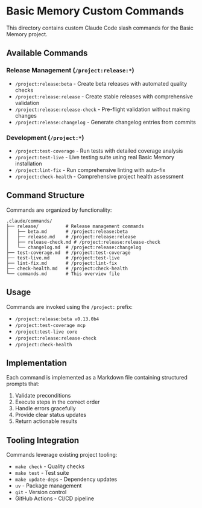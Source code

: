 # Basic Memory Custom Commands

This directory contains custom Claude Code slash commands for the Basic Memory project.

## Available Commands

### Release Management (`/project:release:*`)
- `/project:release:beta` - Create beta releases with automated quality checks
- `/project:release:release` - Create stable releases with comprehensive validation  
- `/project:release:release-check` - Pre-flight validation without making changes
- `/project:release:changelog` - Generate changelog entries from commits

### Development (`/project:*`)
- `/project:test-coverage` - Run tests with detailed coverage analysis
- `/project:test-live` - Live testing suite using real Basic Memory installation
- `/project:lint-fix` - Run comprehensive linting with auto-fix
- `/project:check-health` - Comprehensive project health assessment

## Command Structure

Commands are organized by functionality:
```
.claude/commands/
├── release/          # Release management commands
│   ├── beta.md       # /project:release:beta
│   ├── release.md    # /project:release:release
│   ├── release-check.md # /project:release:release-check
│   └── changelog.md  # /project:release:changelog
├── test-coverage.md  # /project:test-coverage
├── test-live.md      # /project:test-live
├── lint-fix.md       # /project:lint-fix
├── check-health.md   # /project:check-health
└── commands.md       # This overview file
```

## Usage

Commands are invoked using the `/project:` prefix:
- `/project:release:beta v0.13.0b4`
- `/project:test-coverage mcp`
- `/project:test-live core`
- `/project:release:release-check`
- `/project:check-health`

## Implementation

Each command is implemented as a Markdown file containing structured prompts that:
1. Validate preconditions
2. Execute steps in the correct order
3. Handle errors gracefully  
4. Provide clear status updates
5. Return actionable results

## Tooling Integration

Commands leverage existing project tooling:
- `make check` - Quality checks
- `make test` - Test suite
- `make update-deps` - Dependency updates  
- `uv` - Package management
- `git` - Version control
- GitHub Actions - CI/CD pipeline